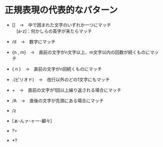 # 正規表現の代表的なパターン

- []　→　中で囲まれた文字のいずれか一つにマッチ<br>
　[a-z]：何かしらの英字が来たらマッチ

- /d　→　数字にマッチ

- {n , m}　→　直前の文字がn文字以上、m文字以内の回数が続くものにマッチ

- { n }　→　直前の文字がn回続くものにマッチ

- .(ピリオド)　→　改行以外のどの1文字にもマッチ

- +　→　直前の文字が1回以上繰り返される場合にマッチ

- /A　→　直後の文字が先頭にある場合にマッチ

- /z

- [ぁ-んァ-ヶ一-龥々]

- ?=

- *?
